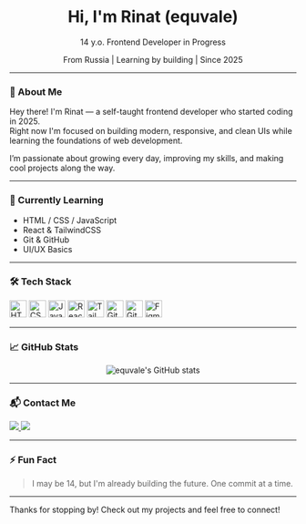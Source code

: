 <h1 align="center">Hi, I'm Rinat (equvale)</h1>
<p align="center">
  14 y.o. Frontend Developer in Progress  
</p>
<p align="center">
  From Russia | Learning by building | Since 2025
</p>

---

### 🚀 About Me

Hey there! I'm Rinat — a self-taught frontend developer who started coding in 2025.  
Right now I'm focused on building modern, responsive, and clean UIs while learning the foundations of web development.

I’m passionate about growing every day, improving my skills, and making cool projects along the way.

---

### 🧠 Currently Learning

- HTML / CSS / JavaScript  
- React & TailwindCSS  
- Git & GitHub  
- UI/UX Basics

---

### 🛠️ Tech Stack

<p align="left">
  <img src="https://cdn.jsdelivr.net/gh/devicons/devicon/icons/html5/html5-original.svg" height="30" alt="HTML5" />
  <img src="https://cdn.jsdelivr.net/gh/devicons/devicon/icons/css3/css3-original.svg" height="30" alt="CSS3" />
  <img src="https://cdn.jsdelivr.net/gh/devicons/devicon/icons/javascript/javascript-original.svg" height="30" alt="JavaScript" />
  <img src="https://cdn.jsdelivr.net/gh/devicons/devicon/icons/react/react-original.svg" height="30" alt="React" />
  <img src="https://img.shields.io/badge/TailwindCSS-38B2AC?style=for-the-badge&logo=tailwind-css&logoColor=white" height="30" alt="TailwindCSS" />
  <img src="https://cdn.jsdelivr.net/gh/devicons/devicon/icons/git/git-original.svg" height="30" alt="Git" />
  <img src="https://cdn.jsdelivr.net/gh/devicons/devicon/icons/github/github-original.svg" height="30" alt="GitHub" />
  <img src="https://cdn.jsdelivr.net/gh/devicons/devicon/icons/figma/figma-original.svg" height="30" alt="Figma" />
</p>

---

### 📈 GitHub Stats

<p align="center">
  <img src="https://github-readme-stats.vercel.app/api?username=equvale&show_icons=true&theme=tokyonight" alt="equvale's GitHub stats" />
</p>

---

### 📬 Contact Me

<p align="left">
  <a href="https://t.me/arcwrdnx" target="_blank">
    <img src="https://img.shields.io/badge/Telegram-2CA5E0?style=for-the-badge&logo=telegram&logoColor=white" />
  </a>
  <a href="https://discordapp.com/users/839139549455187978/" target="_blank">
    <img src="https://img.shields.io/badge/Discord-5865F2?style=for-the-badge&logo=discord&logoColor=white" />
  </a>
</p>

---

### ⚡ Fun Fact

> I may be 14, but I'm already building the future. One commit at a time.

---

Thanks for stopping by! Check out my projects and feel free to connect!
